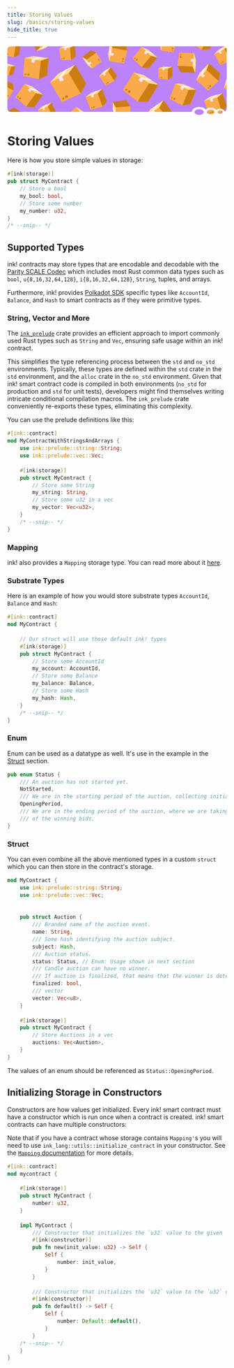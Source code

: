 ```yaml
---
title: Storing Values
slug: /basics/storing-values
hide_title: true
---
```


![Storage Title Picture](/img/title/storage.svg)

# Storing Values

Here is how you store simple values in storage:

```rust
#[ink(storage)]
pub struct MyContract {
    // Store a bool
    my_bool: bool,
    // Store some number
    my_number: u32,
}
/* --snip-- */
```

## Supported Types

ink! contracts may store types that are encodable and decodable with the
[Parity SCALE Codec](https://github.com/paritytech/parity-scale-codec) which includes most Rust common data
types such as `bool`, `u{8,16,32,64,128}`, `i{8,16,32,64,128}`, `String`, tuples, and arrays.

Furthermore, ink! provides [Polkadot SDK](https://polkadot.com/platform/sdk) specific types like `AccountId`, `Balance`, and `Hash` to smart contracts as if
they were primitive types.

### String, Vector and More

The [`ink_prelude`](https://docs.rs/ink_prelude/6.0.0/ink_prelude/index.html) crate provides an efficient approach to import commonly used Rust types such as `String` and `Vec`, ensuring safe usage within an ink! contract.

This simplifies the type referencing process between the `std` and `no_std` environments. Typically, these types are defined within the `std` crate in the `std` environment, and the `alloc` crate in the `no_std` environment. Given that ink! smart contract code is compiled in both environments (`no_std` for production and `std` for unit tests), developers might find themselves writing intricate conditional compilation macros. The `ink_prelude` crate conveniently re-exports these types, eliminating this complexity.

You can use the prelude definitions like this:

```rust
#[ink::contract]
mod MyContractWithStringsAndArrays {
    use ink::prelude::string::String;
    use ink::prelude::vec::Vec;

    #[ink(storage)]
    pub struct MyContract {
        // Store some String
        my_string: String,
        // Store some u32 in a vec
        my_vector: Vec<u32>,
    }
    /* --snip-- */
}
```

### Mapping

ink! also provides a `Mapping` storage type. You can read more about it [here](../datastructures/mapping.md).

### Substrate Types

Here is an example of how you would store substrate types `AccountId`, `Balance` and `Hash`:

```rust
#[ink::contract]
mod MyContract {

    // Our struct will use those default ink! types
    #[ink(storage)]
    pub struct MyContract {
        // Store some AccountId
        my_account: AccountId,
        // Store some Balance
        my_balance: Balance,
        // Store some Hash
        my_hash: Hash,
    }
    /* --snip-- */
}
```

### Enum

Enum can be used as a datatype as well. It's use in the example in the [Struct](#struct) section.

```rust
pub enum Status {
    /// An auction has not started yet.
    NotStarted,
    /// We are in the starting period of the auction, collecting initial bids.
    OpeningPeriod,
    /// We are in the ending period of the auction, where we are taking snapshots
    /// of the winning bids.
}
```

### Struct

You can even combine all the above mentioned types in a custom `struct` which you can then store in the contract's storage.

```rust
mod MyContract {
    use ink::prelude::string::String;
    use ink::prelude::vec::Vec;


    pub struct Auction {
        /// Branded name of the auction event.
        name: String,
        /// Some hash identifying the auction subject.
        subject: Hash,
        /// Auction status.
        status: Status, // Enum: Usage shown in next section
        /// Candle auction can have no winner.
        /// If auction is finalized, that means that the winner is determined.
        finalized: bool,
        /// vector
        vector: Vec<u8>,
    }

    #[ink(storage)]
    pub struct MyContract {
        // Store Auctions in a vec
        auctions: Vec<Auction>,
    }
}
```

The values of an enum should be referenced as `Status::OpeningPeriod`.

## Initializing Storage in Constructors

Constructors are how values get initialized.
Every ink! smart contract must have a constructor which is run once when a contract is created. ink! smart contracts can have multiple constructors:

Note that if you have a contract whose storage contains `Mapping'`s you will need to use
`ink_lang::utils::initialize_contract` in your constructor. See the
[`Mapping` documentation](../datastructures/mapping.md) for more details.

```rust
#[ink::contract]
mod mycontract {

    #[ink(storage)]
    pub struct MyContract {
        number: u32,
    }

    impl MyContract {
        /// Constructor that initializes the `u32` value to the given `init_value`.
        #[ink(constructor)]
        pub fn new(init_value: u32) -> Self {
            Self {
                number: init_value,
            }
        }

        /// Constructor that initializes the `u32` value to the `u32` default.
        #[ink(constructor)]
        pub fn default() -> Self {
            Self {
                number: Default::default(),
            }
        }
    /* --snip-- */
    }
}
```
